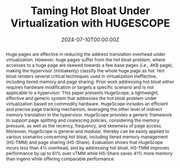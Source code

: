 ---
title: 'Taming Hot Bloat Under Virtualization with HUGESCOPE'

# Authors
# If you created a profile for a user (e.g. the default `admin` user), write the username (folder name) here
# and it will be replaced with their full name and linked to their profile.
authors:
  - Chuandong Li
  - Sai Sha
  - Yangqing Zeng
  - Xiran Yang
  - Yingwei Luo
  - Xiaolin Wang 
  - Zhenlin Wang 
  - Diyu Zhou
# # Author notes (optional)
# author_notes:
#   - 'Equal contribution'
#   - 'Equal contribution'

date: '2024-07-10T00:00:00Z'
doi: ''

# Schedule page publish date (NOT publication's date).
publishDate: '2024-01-01T00:00:00Z'

# Publication type.
# Accepts a single type but formatted as a YAML list (for Hugo requirements).
# Enter a publication type from the CSL standard.
publication_types: ['paper-conference']

# Publication name and optional abbreviated publication name.
publication: In *2024 USENIX Annual Technical Conference (ATC)*
publication_short: In *ATC 24*

abstract: 'Huge pages are effective in reducing the address translation overhead under virtualization. However, huge pages suffer from the hot bloat problem, where accesses to a huge page are skewed towards a few base pages (i.e., 4KB page), making the hypervisor (mistakenly) classify the whole huge page as hot. Hot bloat renders several critical techniques used in virtualization ineffective, including tiered memory and page sharing. Prior work addressing hot bloat either requires hardware modification or targets a specific scenario and is not applicable to a hypervisor.

This paper presents HugeScope, a lightweight, effective and generic system that addresses the hot bloat problem under virtualization based on commodity hardware. HugeScope includes an efficient and precise page tracking mechanism, leveraging the other level of indirect memory translation in the hypervisor. HugeScope provides a generic framework to support page splitting and coalescing policies, considering the memory pressure, as well as the recency, frequency, and skewness of page access. Moreover, HugeScope is general and modular, thereby can be easily applied to various scenarios concerning hot bloat, including tiered memory management (HS-TMM) and page sharing (HS-Share). Evaluation shows that HugeScope incurs less than 4% overhead, and by addressing hot bloat, HS-TMM improves performance by up to 61% over vTMM while HS-Share saves 41% more memory than Ingens while offering comparable performance.'

# Summary. An optional shortened abstract.
summary: ''

tags: []

# Display this page in the Featured widget?
featured: true

# Custom links (uncomment lines below)
# links:
# - name: Custom Link
#   url: http://example.org

url_pdf: 'https://www.usenix.org/system/files/atc24-li-chuandong.pdf'
url_code: 'https://github.com/TELOS-syslab/hugescope-atc24-ae'
url_dataset: ''
url_poster: ''
url_project: ''
url_slides: ''
url_source: ''
url_video: 'https://www.youtube.com/watch?v=30Y5-sBz1Wo&t=8s'

# Featured image
# To use, add an image named `featured.jpg/png` to your page's folder.
# image:
#   caption: 'Image credit: [**Unsplash**](https://unsplash.com/photos/pLCdAaMFLTE)'
#   focal_point: ''
#   preview_only: false

# Associated Projects (optional).
#   Associate this publication with one or more of your projects.
#   Simply enter your project's folder or file name without extension.
#   E.g. `internal-project` references `content/project/internal-project/index.md`.
#   Otherwise, set `projects: []`.
# projects:
#   - example

# Slides (optional).
#   Associate this publication with Markdown slides.
#   Simply enter your slide deck's filename without extension.
#   E.g. `slides: "example"` references `content/slides/example/index.md`.
#   Otherwise, set `slides: ""`.
# slides: example
---